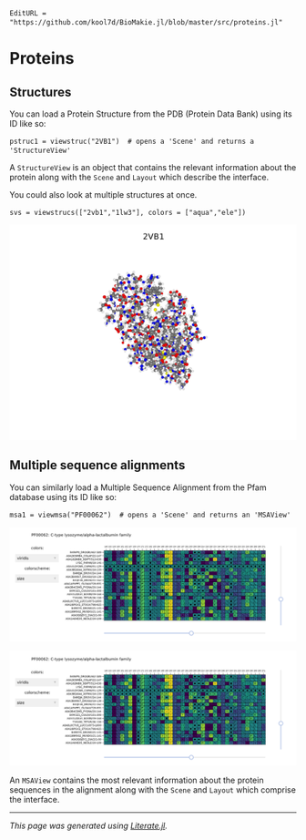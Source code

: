 ```@meta
EditURL = "https://github.com/kool7d/BioMakie.jl/blob/master/src/proteins.jl"
```

# Proteins

## Structures

You can load a Protein Structure from the PDB (Protein Data Bank) using its ID like so:

```@example proteins
pstruc1 = viewstruc("2VB1")  # opens a 'Scene' and returns a 'StructureView'
```

A `StructureView` is an object that contains the relevant information about the
protein along with the `Scene` and `Layout` which describe the interface.

You could also look at multiple structures at once.

```@example proteins
svs = viewstrucs(["2vb1","1lw3"], colors = ["aqua","ele"])
```
![Image of 2strucs2](https://raw.githubusercontent.com/kool7d/BioMakie.jl/master/docs/assets/2vb1.png)


## Multiple sequence alignments

You can similarly load a Multiple Sequence Alignment from the Pfam database using its
ID like so:

```@example proteins
msa1 = viewmsa("PF00062")  # opens a 'Scene' and returns an 'MSAView'
```
![Image of msa](./pf00062.png)

![Image of msa2](../assets/pf00062.png)

An `MSAView` contains the most relevant information about the protein sequences in the
alignment along with the `Scene` and `Layout` which comprise the interface.

---

*This page was generated using [Literate.jl](https://github.com/fredrikekre/Literate.jl).*

